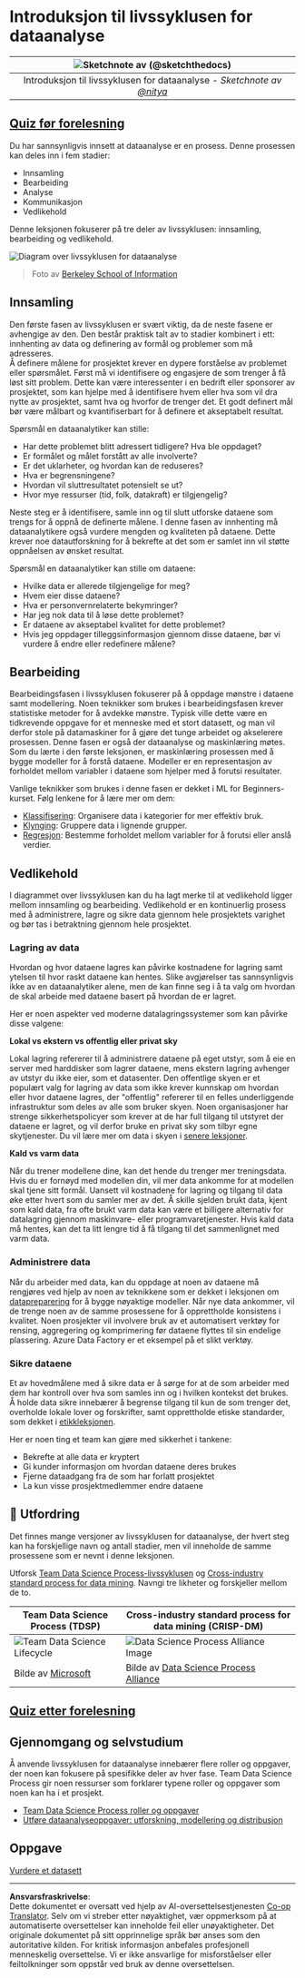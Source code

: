 <!--
CO_OP_TRANSLATOR_METADATA:
{
  "original_hash": "07478c2092203a69087b9c76b1f4dd56",
  "translation_date": "2025-09-05T22:20:49+00:00",
  "source_file": "4-Data-Science-Lifecycle/14-Introduction/README.md",
  "language_code": "no"
}
-->
# Introduksjon til livssyklusen for dataanalyse

|![ Sketchnote av [(@sketchthedocs)](https://sketchthedocs.dev) ](../../sketchnotes/14-DataScience-Lifecycle.png)|
|:---:|
| Introduksjon til livssyklusen for dataanalyse - _Sketchnote av [@nitya](https://twitter.com/nitya)_ |

## [Quiz før forelesning](https://ff-quizzes.netlify.app/en/ds/quiz/26)

Du har sannsynligvis innsett at dataanalyse er en prosess. Denne prosessen kan deles inn i fem stadier:

- Innsamling
- Bearbeiding
- Analyse
- Kommunikasjon
- Vedlikehold

Denne leksjonen fokuserer på tre deler av livssyklusen: innsamling, bearbeiding og vedlikehold.

![Diagram over livssyklusen for dataanalyse](../../../../4-Data-Science-Lifecycle/14-Introduction/images/data-science-lifecycle.jpg)  
> Foto av [Berkeley School of Information](https://ischoolonline.berkeley.edu/data-science/what-is-data-science/)

## Innsamling

Den første fasen av livssyklusen er svært viktig, da de neste fasene er avhengige av den. Den består praktisk talt av to stadier kombinert i ett: innhenting av data og definering av formål og problemer som må adresseres.  
Å definere målene for prosjektet krever en dypere forståelse av problemet eller spørsmålet. Først må vi identifisere og engasjere de som trenger å få løst sitt problem. Dette kan være interessenter i en bedrift eller sponsorer av prosjektet, som kan hjelpe med å identifisere hvem eller hva som vil dra nytte av prosjektet, samt hva og hvorfor de trenger det. Et godt definert mål bør være målbart og kvantifiserbart for å definere et akseptabelt resultat.

Spørsmål en dataanalytiker kan stille:
- Har dette problemet blitt adressert tidligere? Hva ble oppdaget?
- Er formålet og målet forstått av alle involverte?
- Er det uklarheter, og hvordan kan de reduseres?
- Hva er begrensningene?
- Hvordan vil sluttresultatet potensielt se ut?
- Hvor mye ressurser (tid, folk, datakraft) er tilgjengelig?

Neste steg er å identifisere, samle inn og til slutt utforske dataene som trengs for å oppnå de definerte målene. I denne fasen av innhenting må dataanalytikere også vurdere mengden og kvaliteten på dataene. Dette krever noe datautforskning for å bekrefte at det som er samlet inn vil støtte oppnåelsen av ønsket resultat.

Spørsmål en dataanalytiker kan stille om dataene:
- Hvilke data er allerede tilgjengelige for meg?
- Hvem eier disse dataene?
- Hva er personvernrelaterte bekymringer?
- Har jeg nok data til å løse dette problemet?
- Er dataene av akseptabel kvalitet for dette problemet?
- Hvis jeg oppdager tilleggsinformasjon gjennom disse dataene, bør vi vurdere å endre eller redefinere målene?

## Bearbeiding

Bearbeidingsfasen i livssyklusen fokuserer på å oppdage mønstre i dataene samt modellering. Noen teknikker som brukes i bearbeidingsfasen krever statistiske metoder for å avdekke mønstre. Typisk ville dette være en tidkrevende oppgave for et menneske med et stort datasett, og man vil derfor stole på datamaskiner for å gjøre det tunge arbeidet og akselerere prosessen. Denne fasen er også der dataanalyse og maskinlæring møtes. Som du lærte i den første leksjonen, er maskinlæring prosessen med å bygge modeller for å forstå dataene. Modeller er en representasjon av forholdet mellom variabler i dataene som hjelper med å forutsi resultater.

Vanlige teknikker som brukes i denne fasen er dekket i ML for Beginners-kurset. Følg lenkene for å lære mer om dem:

- [Klassifisering](https://github.com/microsoft/ML-For-Beginners/tree/main/4-Classification): Organisere data i kategorier for mer effektiv bruk.
- [Klynging](https://github.com/microsoft/ML-For-Beginners/tree/main/5-Clustering): Gruppere data i lignende grupper.
- [Regresjon](https://github.com/microsoft/ML-For-Beginners/tree/main/2-Regression): Bestemme forholdet mellom variabler for å forutsi eller anslå verdier.

## Vedlikehold

I diagrammet over livssyklusen kan du ha lagt merke til at vedlikehold ligger mellom innsamling og bearbeiding. Vedlikehold er en kontinuerlig prosess med å administrere, lagre og sikre data gjennom hele prosjektets varighet og bør tas i betraktning gjennom hele prosjektet.

### Lagring av data

Hvordan og hvor dataene lagres kan påvirke kostnadene for lagring samt ytelsen til hvor raskt dataene kan hentes. Slike avgjørelser tas sannsynligvis ikke av en dataanalytiker alene, men de kan finne seg i å ta valg om hvordan de skal arbeide med dataene basert på hvordan de er lagret.

Her er noen aspekter ved moderne datalagringssystemer som kan påvirke disse valgene:

**Lokal vs ekstern vs offentlig eller privat sky**

Lokal lagring refererer til å administrere dataene på eget utstyr, som å eie en server med harddisker som lagrer dataene, mens ekstern lagring avhenger av utstyr du ikke eier, som et datasenter. Den offentlige skyen er et populært valg for lagring av data som ikke krever kunnskap om hvordan eller hvor dataene lagres, der "offentlig" refererer til en felles underliggende infrastruktur som deles av alle som bruker skyen. Noen organisasjoner har strenge sikkerhetspolicyer som krever at de har full tilgang til utstyret der dataene er lagret, og vil derfor bruke en privat sky som tilbyr egne skytjenester. Du vil lære mer om data i skyen i [senere leksjoner](https://github.com/microsoft/Data-Science-For-Beginners/tree/main/5-Data-Science-In-Cloud).

**Kald vs varm data**

Når du trener modellene dine, kan det hende du trenger mer treningsdata. Hvis du er fornøyd med modellen din, vil mer data ankomme for at modellen skal tjene sitt formål. Uansett vil kostnadene for lagring og tilgang til data øke etter hvert som du samler mer av det. Å skille sjelden brukt data, kjent som kald data, fra ofte brukt varm data kan være et billigere alternativ for datalagring gjennom maskinvare- eller programvaretjenester. Hvis kald data må hentes, kan det ta litt lengre tid å få tilgang til det sammenlignet med varm data.

### Administrere data

Når du arbeider med data, kan du oppdage at noen av dataene må rengjøres ved hjelp av noen av teknikkene som er dekket i leksjonen om [datapreparering](https://github.com/microsoft/Data-Science-For-Beginners/tree/main/2-Working-With-Data/08-data-preparation) for å bygge nøyaktige modeller. Når nye data ankommer, vil de trenge noen av de samme prosessene for å opprettholde konsistens i kvalitet. Noen prosjekter vil involvere bruk av et automatisert verktøy for rensing, aggregering og komprimering før dataene flyttes til sin endelige plassering. Azure Data Factory er et eksempel på et slikt verktøy.

### Sikre dataene

Et av hovedmålene med å sikre data er å sørge for at de som arbeider med dem har kontroll over hva som samles inn og i hvilken kontekst det brukes. Å holde data sikre innebærer å begrense tilgang til kun de som trenger det, overholde lokale lover og forskrifter, samt opprettholde etiske standarder, som dekket i [etikkleksjonen](https://github.com/microsoft/Data-Science-For-Beginners/tree/main/1-Introduction/02-ethics).

Her er noen ting et team kan gjøre med sikkerhet i tankene:
- Bekrefte at alle data er kryptert
- Gi kunder informasjon om hvordan dataene deres brukes
- Fjerne dataadgang fra de som har forlatt prosjektet
- La kun visse prosjektmedlemmer endre dataene

## 🚀 Utfordring

Det finnes mange versjoner av livssyklusen for dataanalyse, der hvert steg kan ha forskjellige navn og antall stadier, men vil inneholde de samme prosessene som er nevnt i denne leksjonen.

Utforsk [Team Data Science Process-livssyklusen](https://docs.microsoft.com/en-us/azure/architecture/data-science-process/lifecycle) og [Cross-industry standard process for data mining](https://www.datascience-pm.com/crisp-dm-2/). Navngi tre likheter og forskjeller mellom de to.

|Team Data Science Process (TDSP)|Cross-industry standard process for data mining (CRISP-DM)|
|--|--|
|![Team Data Science Lifecycle](../../../../4-Data-Science-Lifecycle/14-Introduction/images/tdsp-lifecycle2.png) | ![Data Science Process Alliance Image](../../../../4-Data-Science-Lifecycle/14-Introduction/images/CRISP-DM.png) |
| Bilde av [Microsoft](https://docs.microsoft.comazure/architecture/data-science-process/lifecycle) | Bilde av [Data Science Process Alliance](https://www.datascience-pm.com/crisp-dm-2/) |

## [Quiz etter forelesning](https://ff-quizzes.netlify.app/en/ds/quiz/27)

## Gjennomgang og selvstudium

Å anvende livssyklusen for dataanalyse innebærer flere roller og oppgaver, der noen kan fokusere på spesifikke deler av hver fase. Team Data Science Process gir noen ressurser som forklarer typene roller og oppgaver som noen kan ha i et prosjekt.

* [Team Data Science Process roller og oppgaver](https://docs.microsoft.com/en-us/azure/architecture/data-science-process/roles-tasks)  
* [Utføre dataanalyseoppgaver: utforskning, modellering og distribusjon](https://docs.microsoft.com/en-us/azure/architecture/data-science-process/execute-data-science-tasks)

## Oppgave

[Vurdere et datasett](assignment.md)

---

**Ansvarsfraskrivelse**:  
Dette dokumentet er oversatt ved hjelp av AI-oversettelsestjenesten [Co-op Translator](https://github.com/Azure/co-op-translator). Selv om vi streber etter nøyaktighet, vær oppmerksom på at automatiserte oversettelser kan inneholde feil eller unøyaktigheter. Det originale dokumentet på sitt opprinnelige språk bør anses som den autoritative kilden. For kritisk informasjon anbefales profesjonell menneskelig oversettelse. Vi er ikke ansvarlige for misforståelser eller feiltolkninger som oppstår ved bruk av denne oversettelsen.